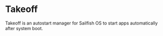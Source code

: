 # Takeoff

Takeoff is an autostart manager for Sailfish OS to start apps automatically after system boot.
